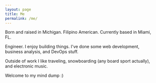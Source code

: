 ```yaml
---
layout: page
title: Me
permalink: /me/
---
```


Born and raised in Michigan. Filipino American. Currently based in Miami, FL. 

Engineer. I enjoy building things. I've done some web development, business analysis, and DevOps stuff.

Outside of work I like traveling, snowboarding (any board sport actually), and electronic music.

Welcome to my mind dump :)